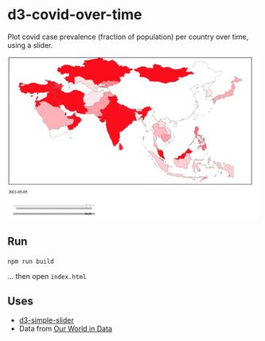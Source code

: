 # d3-covid-over-time

Plot covid case prevalence (fraction of population) per country over time, using a slider.

![screenshot](screenshot.png)

## Run

`npm run build`

... then open `index.html`

## Uses

* [d3-simple-slider](https://github.com/johnwalley/d3-simple-slider)
* Data from [Our World in Data](https://github.com/owid/covid-19-data)
